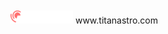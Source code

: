 <br/>
<br/>
<IMG SRC="images/Titan-Astro-color-logo-R-white-2025-1.png" Alt="Titan Astro S.L." width="100">
www.titanastro.com

